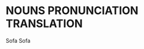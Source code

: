 
# NOUNS                 PRONUNCIATION                   TRANSLATION

Sofa                    Sofa    